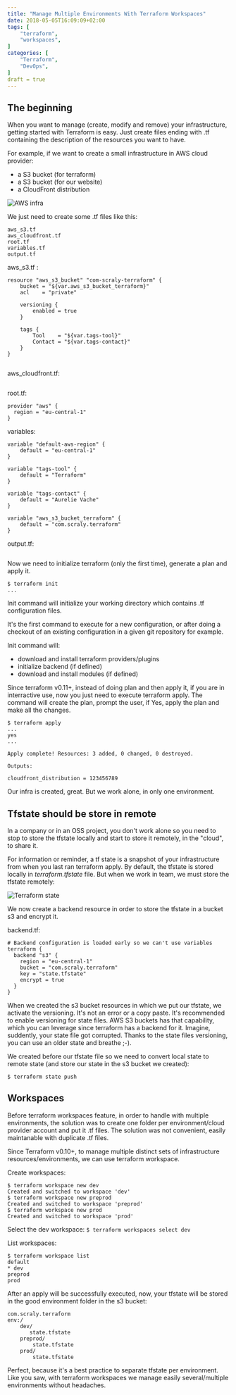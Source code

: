```yaml
---
title: "Manage Multiple Environments With Terraform Workspaces"
date: 2018-05-05T16:09:09+02:00
tags: [
    "terraform",
    "workspaces",
]
categories: [
    "Terraform",
    "DevOps",
]
draft = true
---
```


The beginning
-----

When you want to manage (create, modify and remove) your infrastructure, getting started with Terraform is easy. Just create files ending with .tf containing the description of the resources you want to have.

For example, if we want to create a small infrastructure in AWS cloud provider:

* a S3 bucket (for terraform)
* a S3 bucket (for our website)
* a CloudFront distribution

![AWS infra](/images/aws_infra_basic.png)

We just need to create some .tf files like this:

```
aws_s3.tf
aws_cloudfront.tf
root.tf
variables.tf
output.tf
```

aws_s3.tf :
```
resource "aws_s3_bucket" "com-scraly-terraform" {
    bucket = "${var.aws_s3_bucket_terraform}"
    acl    = "private"

    versioning {
        enabled = true
    }

    tags {
        Tool    = "${var.tags-tool}"
        Contact = "${var.tags-contact}"
    }
}


```

aws_cloudfront.tf:
```

```

root.tf:
```
provider "aws" {
  region = "eu-central-1"
}
```

variables:
```
variable "default-aws-region" {
    default = "eu-central-1"
}

variable "tags-tool" {
    default = "Terraform"
}

variable "tags-contact" {
    default = "Aurelie Vache"
}

variable "aws_s3_bucket_terraform" {
    default = "com.scraly.terraform"
}
```

output.tf:
```

```

Now we need to initialize terraform (only the first time), generate a plan and apply it.

```
$ terraform init
...
```

Init command will initialize your working directory which contains .tf configuration files.

It's the first command to execute for a new configuration, or after doing a checkout of an existing configuration in a given git repository for example.

Init command will:

* download and install terraform providers/plugins
* initialize backend (if defined)
* download and install modules (if defined)

Since terraform v0.11+, instead of doing plan and then apply it, if you are in interractive use, now you just need to execute terraform apply. The command will create the plan, prompt the user, if Yes, apply the plan and make all the changes.
```
$ terraform apply
...
yes
...

Apply complete! Resources: 3 added, 0 changed, 0 destroyed.

Outputs:

cloudfront_distribution = 123456789
```

Our infra is created, great. But we work alone, in only one environment.

Tfstate should be store in remote
-----

In a company or in an OSS project, you don't work alone so you need to stop to store the tfstate locally and start to store it remotely, in the "cloud", to share it.

For information or reminder, a tf state is a snapshot of your infrastructure from when you last ran terraform apply. By default, the tfstate is stored locally in *terraform.tfstate* file.
But when we work in team, we must store the tfstate remotely:

![Terraform state](/images/tf_state.png)

We now create a backend resource in order to store the tfstate in a bucket s3 and encrypt it.

backend.tf:
```
# Backend configuration is loaded early so we can't use variables
terraform {
  backend "s3" {
    region = "eu-central-1"
    bucket = "com.scraly.terraform"
    key = "state.tfstate"
    encrypt = true
  }
}
```

When we created the s3 bucket resources in which we put our tfstate, we activate the versioning. It's not an error or a copy paste. It's recommended to enable versioning for state files. AWS S3 buckets has that capability, which you can leverage since terraform has a backend for it. Imagine, suddently, your state file got corrupted. Thanks to the state files versioning, you can use an older state and breathe ;-).

We created before our tfstate file so we need to convert local state to remote state (and store our state in the s3 bucket we created):

`$ terraform state push`

Workspaces
-----

Before terraform workspaces feature, in order to handle with multiple environments, the solution was to create one folder per environment/cloud provider account and put it .tf files. The solution was not convenient, easily maintanable with duplicate .tf files.

Since Terraform v0.10+, to manage multiple distinct sets of infrastructure resources/environments, we can use terraform workspace.

Create workspaces:
```
$ terraform workspace new dev
Created and switched to workspace 'dev'
$ terraform workspace new preprod
Created and switched to workspace 'preprod'
$ terraform workspace new prod
Created and switched to workspace 'prod'
```

Select the dev workspace:
`$ terraform workspaces select dev`

List workspaces:
```
$ terraform workspace list
default
* dev
preprod
prod
```

After an apply will be successfully executed, now, your tfstate will be stored in the good environment folder in the s3 bucket:

```
com.scraly.terraform
env:/
    dev/
       state.tfstate    
    preprod/
        state.tfstate    
    prod/
        state.tfstate
```

Perfect, because it's a best practice to separate tfstate per environment.
Like you saw, with terraform workspaces we manage easily several/multiple environments without headaches.
